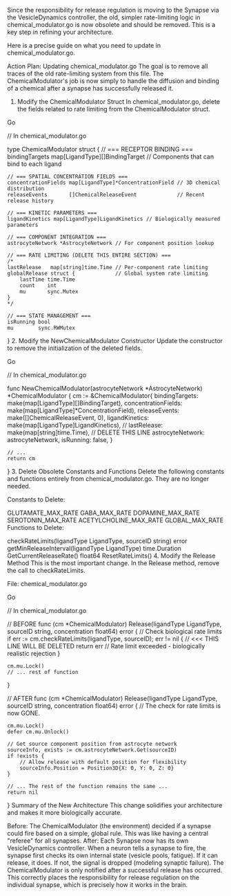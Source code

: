 Since the responsibility for release regulation is moving to the Synapse via the VesicleDynamics controller, the old, simpler rate-limiting logic in chemical_modulator.go is now obsolete and should be removed. This is a key step in refining your architecture.

Here is a precise guide on what you need to update in chemical_modulator.go.

Action Plan: Updating chemical_modulator.go
The goal is to remove all traces of the old rate-limiting system from this file. The ChemicalModulator's job is now simply to handle the diffusion and binding of a chemical after a synapse has successfully released it.

1. Modify the ChemicalModulator Struct
In chemical_modulator.go, delete the fields related to rate limiting from the ChemicalModulator struct.

Go

// In chemical_modulator.go

type ChemicalModulator struct {
	// === RECEPTOR BINDING ===
	bindingTargets map[LigandType][]BindingTarget // Components that can bind to each ligand

	// === SPATIAL CONCENTRATION FIELDS ===
	concentrationFields map[LigandType]*ConcentrationField // 3D chemical distribution
	releaseEvents       []ChemicalReleaseEvent             // Recent release history

	// === KINETIC PARAMETERS ===
	ligandKinetics map[LigandType]LigandKinetics // Biologically measured parameters

	// === COMPONENT INTEGRATION ===
	astrocyteNetwork *AstrocyteNetwork // For component position lookup

	// === RATE LIMITING (DELETE THIS ENTIRE SECTION) ===
	/*
	lastRelease   map[string]time.Time // Per-component rate limiting
	globalRelease struct {             // Global system rate limiting
		lastTime time.Time
		count    int
		mu       sync.Mutex
	}
	*/

	// === STATE MANAGEMENT ===
	isRunning bool
	mu        sync.RWMutex
}
2. Modify the NewChemicalModulator Constructor
Update the constructor to remove the initialization of the deleted fields.

Go

// In chemical_modulator.go

func NewChemicalModulator(astrocyteNetwork *AstrocyteNetwork) *ChemicalModulator {
	cm := &ChemicalModulator{
		bindingTargets:      make(map[LigandType][]BindingTarget),
		concentrationFields: make(map[LigandType]*ConcentrationField),
		releaseEvents:       make([]ChemicalReleaseEvent, 0),
		ligandKinetics:      make(map[LigandType]LigandKinetics),
		// lastRelease:         make(map[string]time.Time), // DELETE THIS LINE
		astrocyteNetwork:    astrocyteNetwork,
		isRunning:           false,
	}

	// ...
	return cm
}
3. Delete Obsolete Constants and Functions
Delete the following constants and functions entirely from chemical_modulator.go. They are no longer needed.

Constants to Delete:

GLUTAMATE_MAX_RATE
GABA_MAX_RATE
DOPAMINE_MAX_RATE
SEROTONIN_MAX_RATE
ACETYLCHOLINE_MAX_RATE
GLOBAL_MAX_RATE
Functions to Delete:

checkRateLimits(ligandType LigandType, sourceID string) error
getMinReleaseInterval(ligandType LigandType) time.Duration
GetCurrentReleaseRate() float64
ResetRateLimits()
4. Modify the Release Method
This is the most important change. In the Release method, remove the call to checkRateLimits.

File: chemical_modulator.go

Go

// In chemical_modulator.go

// BEFORE
func (cm *ChemicalModulator) Release(ligandType LigandType, sourceID string, concentration float64) error {
	// Check biological rate limits
	if err := cm.checkRateLimits(ligandType, sourceID); err != nil { // <<< THIS LINE WILL BE DELETED
		return err // Rate limit exceeded - biologically realistic rejection
	}

	cm.mu.Lock()
    // ... rest of function
}


// AFTER
func (cm *ChemicalModulator) Release(ligandType LigandType, sourceID string, concentration float64) error {
    // The check for rate limits is now GONE.

	cm.mu.Lock()
	defer cm.mu.Unlock()

	// Get source component position from astrocyte network
	sourceInfo, exists := cm.astrocyteNetwork.Get(sourceID)
	if !exists {
		// Allow release with default position for flexibility
		sourceInfo.Position = Position3D{X: 0, Y: 0, Z: 0}
	}

    // ... The rest of the function remains the same ...
	return nil
}
Summary of the New Architecture
This change solidifies your architecture and makes it more biologically accurate.

Before: The ChemicalModulator (the environment) decided if a synapse could fire based on a simple, global rule. This was like having a central "referee" for all synapses.
After: Each Synapse now has its own VesicleDynamics controller. When a neuron tells a synapse to fire, the synapse first checks its own internal state (vesicle pools, fatigue). If it can release, it does. If not, the signal is dropped (modeling synaptic failure). The ChemicalModulator is only notified after a successful release has occurred.
This correctly places the responsibility for release regulation on the individual synapse, which is precisely how it works in the brain.